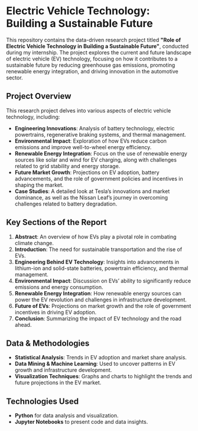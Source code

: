 # Electric Vehicle Technology: Building a Sustainable Future

This repository contains the data-driven research project titled **"Role of Electric Vehicle Technology in Building a Sustainable Future"**, conducted during my internship. The project explores the current and future landscape of electric vehicle (EV) technology, focusing on how it contributes to a sustainable future by reducing greenhouse gas emissions, promoting renewable energy integration, and driving innovation in the automotive sector.

## Project Overview

This research project delves into various aspects of electric vehicle technology, including:
- **Engineering Innovations**: Analysis of battery technology, electric powertrains, regenerative braking systems, and thermal management.
- **Environmental Impact**: Exploration of how EVs reduce carbon emissions and improve well-to-wheel energy efficiency.
- **Renewable Energy Integration**: Focus on the use of renewable energy sources like solar and wind for EV charging, along with challenges related to grid stability and energy storage.
- **Future Market Growth**: Projections on EV adoption, battery advancements, and the role of government policies and incentives in shaping the market.
- **Case Studies**: A detailed look at Tesla’s innovations and market dominance, as well as the Nissan Leaf’s journey in overcoming challenges related to battery degradation.

## Key Sections of the Report

1. **Abstract**: An overview of how EVs play a pivotal role in combating climate change.
2. **Introduction**: The need for sustainable transportation and the rise of EVs.
3. **Engineering Behind EV Technology**: Insights into advancements in lithium-ion and solid-state batteries, powertrain efficiency, and thermal management.
4. **Environmental Impact**: Discussion on EVs’ ability to significantly reduce emissions and energy consumption.
5. **Renewable Energy Integration**: How renewable energy sources can power the EV revolution and challenges in infrastructure development.
6. **Future of EVs**: Projections on market growth and the role of government incentives in driving EV adoption.
7. **Conclusion**: Summarizing the impact of EV technology and the road ahead.

## Data & Methodologies

- **Statistical Analysis**: Trends in EV adoption and market share analysis.
- **Data Mining & Machine Learning**: Used to uncover patterns in EV growth and infrastructure development.
- **Visualization Techniques**: Graphs and charts to highlight the trends and future projections in the EV market.
  
## Technologies Used

- **Python** for data analysis and visualization.
- **Jupyter Notebooks** to present code and data insights.

